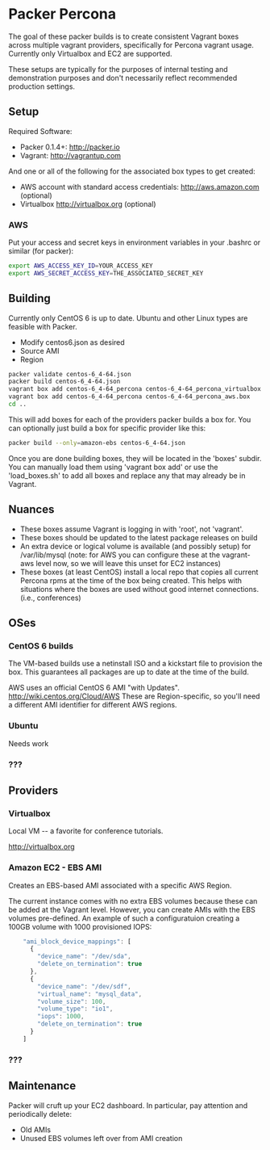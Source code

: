 # Packer Percona

The goal of these packer builds is to create consistent Vagrant boxes across multiple vagrant providers, specifically for Percona vagrant usage.  Currently only Virtualbox and EC2 are supported.

These setups are typically for the purposes of internal testing and demonstration purposes and don't necessarily reflect recommended production settings.  

## Setup

Required Software:

* Packer 0.1.4+: http://packer.io
* Vagrant: http://vagrantup.com


And one or all of the following for the associated box types to get created:

* AWS account with standard access credentials: http://aws.amazon.com (optional)
* Virtualbox http://virtualbox.org (optional)

### AWS

Put your access and secret keys in environment variables in your .bashrc or similar (for packer):

```bash
export AWS_ACCESS_KEY_ID=YOUR_ACCESS_KEY
export AWS_SECRET_ACCESS_KEY=THE_ASSOCIATED_SECRET_KEY
```


## Building

Currently only CentOS 6 is up to date.  Ubuntu and other Linux types are feasible with Packer.

* Modify centos6.json as desired
 * Source AMI
 * Region

```bash
packer validate centos-6_4-64.json
packer build centos-6_4-64.json
vagrant box add centos-6_4-64_percona centos-6_4-64_percona_virtualbox.box
vagrant box add centos-6_4-64_percona centos-6_4-64_percona_aws.box
cd ..
```

This will add boxes for each of the providers packer builds a box for.  You can optionally just build a box for specific provider like this:

```bash
packer build --only=amazon-ebs centos-6_4-64.json
```

Once you are done building boxes, they will be located in the 'boxes' subdir.  You can manually load them using 'vagrant box add' or use the 'load_boxes.sh' to add all boxes and replace any that may already be in Vagrant.


## Nuances

* These boxes assume Vagrant is logging in with 'root', not 'vagrant'.
* These boxes should be updated to the latest package releases on build
* An extra device or logical volume is available (and possibly setup) for /var/lib/mysql  (note: for AWS you can configure these at the vagrant-aws level now, so we will leave this unset for EC2 instances)
* These boxes (at least CentOS) install a local repo that copies all current Percona rpms at the time of the box being created.  This helps with situations where the boxes are used without good internet connections. (i.e., conferences)


## OSes

### CentOS 6 builds

The VM-based builds use a netinstall ISO and a kickstart file to provision the box.   This guarantees all packages are up to date at the time of the build.

AWS uses an official CentOS 6 AMI "with Updates".  http://wiki.centos.org/Cloud/AWS  These are Region-specific, so you'll need a different AMI identifier for different AWS regions.

### Ubuntu 

Needs work

### ???

## Providers

### Virtualbox

Local VM -- a favorite for conference tutorials.  

http://virtualbox.org

### Amazon EC2 - EBS AMI

Creates an EBS-based AMI associated with a specific AWS Region.  

The current instance comes with no extra EBS volumes because these can be added at the Vagrant level.  However, you can create AMIs with the EBS volumes pre-defined.  An example of such a configuratuion creating a 100GB volume with 1000 provisioned IOPS:

```javascript
    "ami_block_device_mappings": [
      {
        "device_name": "/dev/sda",
        "delete_on_termination": true
      },
      {
        "device_name": "/dev/sdf",
        "virtual_name": "mysql_data",
        "volume_size": 100,
        "volume_type": "io1",
        "iops": 1000,
        "delete_on_termination": true
      }
    ]
```

### ???

## Maintenance

Packer will cruft up your EC2 dashboard.  In particular, pay attention and periodically delete:

* Old AMIs
* Unused EBS volumes left over from AMI creation